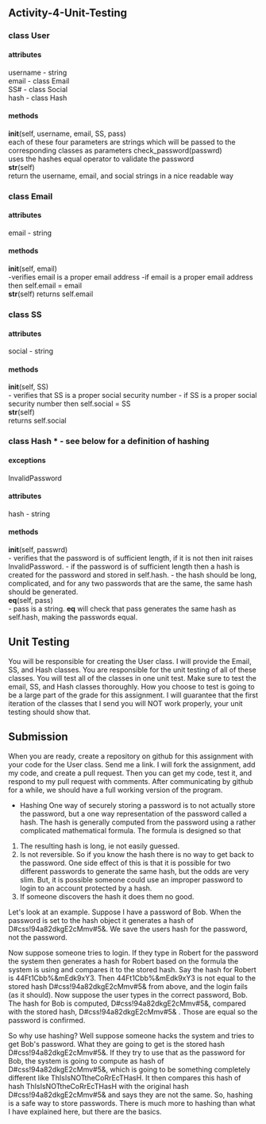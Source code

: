 ## Activity-4-Unit-Testing

### class User
#### attributes
username - string <br>
email - class Email <br>
SS# - class Social <br>
hash - class Hash <br>
#### methods
__init__(self, username, email, SS, pass) <br>
each of these four parameters are strings which will be passed to the corresponding classes as parameters
check_password(passwrd) <br>
   uses the hashes equal operator to validate the password<br>
__str__(self) <br>
   return the username, email, and social strings in a nice readable way
   
### class Email
#### attributes
email - string
#### methods
__init__(self, email) <br>
    -verifies email is a proper email address
    -if email is a proper email address then self.email = email <br>
__str__(self)
    returns self.email
 
### class SS
#### attributes
social - string
#### methods
__init__(self, SS) <br>
    - verifies that SS is a proper social security number
    - if SS is a proper social security number then self.social = SS <br>
__str__(self) <br>
   returns self.social

### class Hash * - see below for a definition of hashing
#### exceptions
InvalidPassword
#### attributes
hash - string
#### methods
__init__(self, passwrd) <br>
    - verifies that the password is of sufficient length, if it is not then init raises InvalidPassword.
    - if the password is of sufficient length then a hash is created for the password and stored in self.hash.
    - the hash should be long, complicated, and for any two passwords that are the same, the same hash should be generated. <br>
__eq__(self, pass) <br>
    - pass is a string. __eq__ will check that pass generates the same hash as self.hash, making the passwords equal.
    
## Unit Testing
You will be responsible for creating the User class. I will provide the  Email, SS, and Hash classes. You are responsible for the
unit testing of all of these classes. You will test all of the classes in one unit test. Make sure to test the email, SS, and 
Hash classes thoroughly. How you choose to test is going to be a large part of the grade for this assignment. I will guarantee 
that the first iteration of the classes that I send you will NOT work properly, your unit testing should show that.

## Submission
When you are ready, create a repository on github for this assignment with your code for the User class. Send me a link. I will fork the assignment, add my code, and
create a pull request. Then you can get my code, test it, and respond to my pull request with comments. After communicating by 
github for a while, we should have a full working version of the program.
       
* Hashing
One way of securely storing a password is to not actually store the password, but a one way representation of the password called a 
hash. The hash is generally computed from the password using a rather complicated mathematical formula. The formula is designed so
that
1. The resulting hash is long, ie not easily guessed.
2. Is not reversible. So if you know the hash there is no way to get back to the password. One side effect of this is that it is
possible for two different passwords to generate the same hash, but the odds are very slim. But, it is possible someone could use
an improper password to login to an account protected by a hash.
3. If someone discovers the hash it does them no good.

Let's look at an example. Suppose I have a password of Bob. When the password is set to the hash object it generates a hash of 
D#css!94a82dkgE2cMmv#5&. We save the users hash for the password, not the password.

Now suppose someone tries to login. If they type in Robert for the password the system then generates a hash for Robert based on 
the formula the system is using and compares it to the stored hash. Say the hash for Robert is 44Ft1Cbb%&mEdk9xY3. Then 44Ft1Cbb%&mEdk9xY3
is not equal to the stored hash D#css!94a82dkgE2cMmv#5& from above, and the login fails (as it should). Now suppose the user types
in the correct password, Bob. The hash for Bob is computed, D#css!94a82dkgE2cMmv#5&, compared with the stored hash, D#css!94a82dkgE2cMmv#5&
. Those are equal so the password is confirmed.

So why use hashing? Well suppose someone hacks the system and tries to get Bob's password. What they are going to get is the stored
hash D#css!94a82dkgE2cMmv#5&. If they try to use that as the password for Bob, the system is going to compute as hash of
D#css!94a82dkgE2cMmv#5&, which is going to be something completely different like ThIsIsNOTtheCoRrEcTHasH. It then compares this 
hash of hash ThIsIsNOTtheCoRrEcTHasH with the original hash D#css!94a82dkgE2cMmv#5& and says they are not the same. So, hashing is 
a safe way to store passwords. There is much more to hashing than what I have explained here, but there are the basics.




